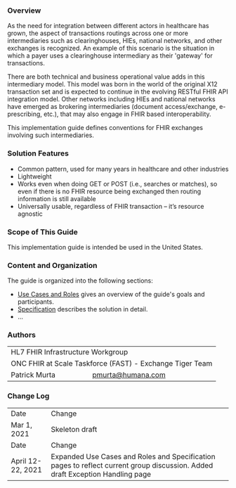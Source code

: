 ﻿### Overview
As the need for integration between different actors in healthcare has grown, the aspect of transactions routings across one or more intermediaries such as clearinghouses, HIEs, national networks, and other exchanges is recognized. An example of this scenario is the situation in which a payer uses a clearinghouse intermediary as their 'gateway' for transactions. 

There are both technical and business operational value adds in this intermediary model. This model was born in the world of the original X12 transaction set and is expected to continue in the evolving RESTful FHIR API integration model. Other networks including HIEs and national networks have emerged as brokering intermediaries (document access/exchange, e-prescribing, etc.), that may also engage in FHIR based interoperability.

This implementation guide defines conventions for FHIR exchanges involving such intermediaries.

<p></p>

### Solution Features

- Common pattern, used for many years in healthcare and other industries
- Lightweight
- Works even when doing GET or POST (i.e., searches or matches), so even if there is no FHIR resource being exchanged then routing information is still available
- Universally usable, regardless of FHIR transaction – it’s resource agnostic

<p></p>

### Scope of This Guide

This implementation guide is intended be used in the United States.

<p></p>

### Content and Organization

The guide is organized into the following sections:

- [Use Cases and Roles](use-cases.html) gives an overview of the guide's goals and participants.
- [Specification](specification.html) describes the solution in detail.
- ...

<p></p>

### Authors

  <table class="grid">
    <tbody>
	  <tr>
		<td colspan="2">HL7 FHIR Infrastructure Workgroup</td>
  	  </tr>
	  <tr>
		<td colspan="2">ONC FHIR at Scale Taskforce (FAST) - Exchange Tiger Team</td>
  	  </tr>
	  <tr>
		<td>Patrick Murta</td>
		<td><a href="mailto:pmurta@humana.com">pmurta@humana.com</a></td>
	  </tr>
	</tbody>
  </table>

<p></p>

### Change Log

  <table class="grid">
    <tbody>
	  <tr>
		<td>Date</td>
		<td>Change</td>
  	  </tr>
	  <tr>
		<td>Mar 1, 2021</td>
		<td>Skeleton draft</td>
  	  </tr>
	  <tr>
		<td>Date</td>
		<td>Change</td>
  	  </tr>
	  <tr>
		<td>April 12-22, 2021</td>
		<td>Expanded Use Cases and Roles and Specification pages to reflect current group discussion. Added draft Exception Handling page</td>
  	  </tr>
   </tbody>
  </table>



<br />
















